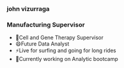 ### john vizurraga

### Manufacturing Supervisor 
- 🔭Cell and Gene Therapy Supervisor
- 😄Future Data Analyst
- ⚡Live for surfing and going for long rides
- 🌱Currently working on Analytic bootcamp


<!--
**johnvizurraga/johnvizurraga** is a ✨ _special_ ✨ repository because its `README.md` (this file) appears on your GitHub profile.

Here are some ideas to get you started:

- 🔭 I’m currently working on ...
- 🌱 I’m currently learning ...
- 👯 I’m looking to collaborate on ...
- 🤔 I’m looking for help with ...
- 💬 Ask me about ...
- 📫 How to reach me: ...
- 😄 Pronouns: ...
- ⚡ Fun fact: ...
-->

